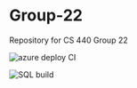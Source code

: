 # Group-22
Repository for CS 440 Group 22

![azure deploy CI](https://github.com/cs-440-at-uic/Group-22-Spring-2020/workflows/azure%20deploy%20CI/badge.svg)

![SQL build](https://github.com/cs-440-at-uic/Group-22-Spring-2020/workflows/SQL%20build/badge.svg)
